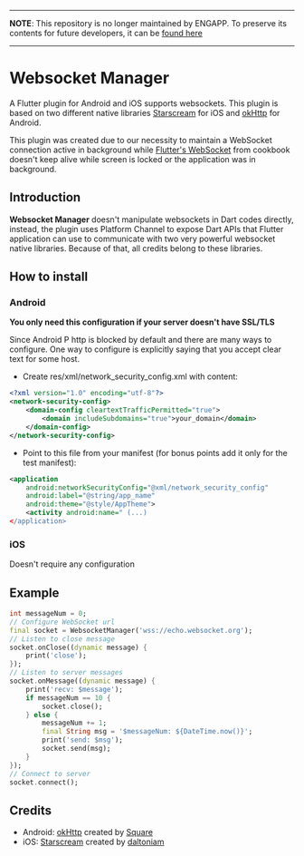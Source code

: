 
---

**NOTE**: This repository is no longer maintained by ENGAPP. To preserve its contents for future developers, it can be [found here](https://github.com/dominicklee/flutter_websocket_plugin)

---

# Websocket Manager

A Flutter plugin for Android and iOS supports websockets. This plugin is based on two different native libraries [Starscream](https://github.com/daltoniam/Starscream) for iOS and [okHttp](https://medium.com/@ssaurel/learn-to-use-websockets-on-android-with-okhttp-ba5f00aea988) for Android.

This plugin was created due to our necessity to maintain a WebSocket connection active in background while [Flutter's WebSocket](https://flutter.dev/docs/cookbook/networking/web-sockets) from cookbook doesn't keep alive while screen is locked or the application was in background.

## Introduction

**Websocket Manager** doesn't manipulate websockets in Dart codes directly, instead, the plugin uses Platform Channel to expose Dart APIs that Flutter application can use to communicate with two very powerful websocket native libraries. Because of that, all credits belong to these libraries.

## How to install

### Android

**You only need this configuration if your server doesn't have SSL/TLS**

Since Android P http is blocked by default and there are many ways to configure. One way to configure is explicitly saying that you accept clear text for some host.

- Create res/xml/network_security_config.xml with content:

````xml
<?xml version="1.0" encoding="utf-8"?>
<network-security-config>
    <domain-config cleartextTrafficPermitted="true">
        <domain includeSubdomains="true">your_domain</domain>
    </domain-config>
</network-security-config>
````

- Point to this file from your manifest (for bonus points add it only for the test manifest):

````xml
<application
    android:networkSecurityConfig="@xml/network_security_config"
    android:label="@string/app_name"
    android:theme="@style/AppTheme">
    <activity android:name=" (...)
</application>
````

### iOS

Doesn't require any configuration

## Example

````dart
int messageNum = 0;
// Configure WebSocket url
final socket = WebsocketManager('wss://echo.websocket.org');
// Listen to close message
socket.onClose((dynamic message) {
    print('close');
});
// Listen to server messages
socket.onMessage((dynamic message) {
    print('recv: $message');
    if messageNum == 10 {
        socket.close();
    } else {
        messageNum += 1;
        final String msg = '$messageNum: ${DateTime.now()}';
        print('send: $msg');
        socket.send(msg);
    }
});
// Connect to server
socket.connect();
````

## Credits

- Android: [okHttp](https://medium.com/@ssaurel/learn-to-use-websockets-on-android-with-okhttp-ba5f00aea988) created by [Square](https://github.com/square)
- iOS: [Starscream](https://github.com/daltoniam/Starscream) created by [daltoniam](https://github.com/daltoniam)
